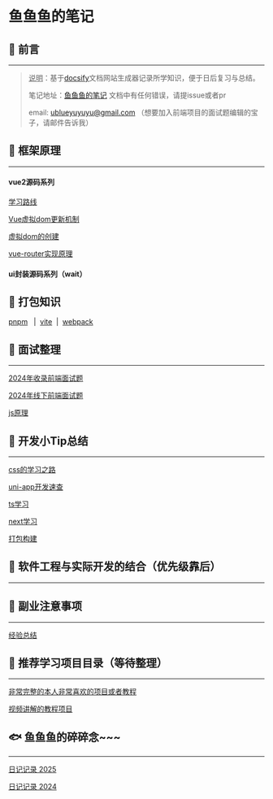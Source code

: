 <!--
 * @Author: blueyuyu ublueyuyuyu@gmail.com
 * @Date: 2024-08-22 22:58:19
 * @LastEditors: blueyuyu ublueyuyuyu@gmail.com
 * @LastEditTime: 2024-09-29 10:59:08
 * @FilePath: \fishNote\docs\README.md
 * @Description: 这是默认设置,请设置`customMade`, 打开koroFileHeader查看配置 进行设置: https://github.com/OBKoro1/koro1FileHeader/wiki/%E9%85%8D%E7%BD%AE
-->

# 鱼鱼鱼的笔记

## 📢  前言

---

> <u>说明</u>：基于[docsify](https://docsify.js.org/#/zh-cn/?id=docsify)文档网站生成器记录所学知识，便于日后复习与总结。
> 
> 笔记地址：[鱼鱼鱼的笔记](https://blueyuyu.github.io/fishNote/)
> 文档中有任何错误，请提issue或者pr
> 
> email: ublueyuyuyu@gmail.com （想要加入前端项目的面试题编辑的宝子，请邮件告诉我）

## 🧡  框架原理

---

#### **vue2源码系列**<!-- {docsify-ignore} -->

[学习路线](/vuePrinciple/day01.md)

[Vue虚拟dom更新机制](/vuePrinciple/day02.md)

[虚拟dom的创建](/vuePrinciple/day03.md)

[vue-router实现原理](/vuePrinciple/day04.md)

#### **ui封装源码系列（wait）**<!-- {docsify-ignore} -->

## 💙  打包知识

[pnpm](/build/pnpm.md)&nbsp; &nbsp;|&nbsp;&nbsp;[vite](/build/pnpm.md)&nbsp;&nbsp;|&nbsp;&nbsp;[webpack](/build/pnpm.md)

## 🧡  面试整理

---

[2024年收录前端面试题](/InterviewQuestions/Front-end-interview.md)

[2024年线下前端面试题](/InterviewQuestions/On-siteInterview.md)

[js原理](/js/JSprinciple.md)

## 💛  开发小Tip总结

---

[css的学习之路](/css/css.md)

[uni-app开发速查](/css/uniAppCss.md)

[ts学习](/tsLearning/example.md)

[next学习](/React/next/learning.md)

[打包构建](/build/pnpm.md)

## 💚  软件工程与实际开发的结合（优先级靠后）

---

## 💚  副业注意事项

---

[经验总结](/avocation/result.md)

## 💙  推荐学习项目目录（等待整理）

---

[非常完整的本人非常喜欢的项目或者教程](/recommend/theMostRe.md)

[视频讲解的教程项目](/recommend/withTutorial.md)

## 🐟  鱼鱼鱼的碎碎念~~~

---

[日记记录 2025](/journal/blueMemory25.md)

[日记记录 2024](/journal/blueMemory.md)

